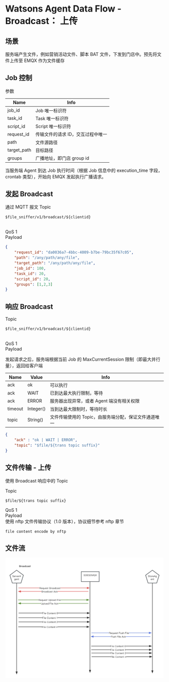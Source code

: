 # Watsons Agent Data Flow - Broadcast： 上传

## 场景

服务端产生文件，例如营销活动文件、脚本 BAT 文件，下发到门店中。预先将文件上传至 EMQX 作为文件缓存

## Job 控制

参数

| Name | Info |
| - | - |
| job_id | Job 唯一标识符 |
| task_id | Task 唯一标识符 |
| script_id | Script 唯一标识符 |
| request_id | 传输文件的请求 ID，交互过程中唯一 |
| path | 文件源路径 |
| target_path | 目标路径 |
| groups | 广播地址，即门店 group id |

当服务端 Agent 到达 Job 执行时间（根据 Job 信息中的 execution_time 字段，crontab 类型），开始向 EMQX 发起执行广播请求。

## 发起 Broadcast

通过 MQTT 报文
Topic

```text
$file_sniffer/v1/broadcast/${clientid}
```

</br>
QoS 1
</br>
Payload

```json
{
    "request_id": "da0036a7-4bbc-4009-b7be-79bc35f67c05",
    "path": "/any/path/any/file",
    "target_path": "/any/path/any/file",
    "job_id": 100,
    "task_id": 20,
    "script_id": 20,
    "groups": [1,2,3]
}
```

## 响应 Broadcast

Topic

```text
$file_sniffer/v1/broadcast/${clientid}
```

</br>
QoS 1
</br>
Payload

发起请求之后，服务端根据当前 Job 的 MaxCurrentSession 限制（即最大并行量），返回给客户端

| Name | Value | Info |
| - | - | - |
| ack | ok | 可以执行 |
| ack | WAIT | 已到达最大执行限制，等待 |
| ack | ERROR | 服务器出现异常，或者 Agent 端没有相关权限 |
| timeout | Integer() | 当到达最大限制时，等待时长 |
| topic | String() | 文件传输使用的 Topic，由服务端分配，保证文件通道唯一 |

```json
{
    "ack" : "ok | WAIT | ERROR",
    "topic": "$file/${trans topic suffix}"
}
```

## 文件传输 - 上传

使用 Broadcast 响应中的 Topic

Topic

```text
$file/${trans topic suffix}
```

QoS 1
</br>
Payload
</br>
使用 nftp 文件传输协议（1.0 版本），协议细节参考 nftp 章节

```text
file content encode by nftp
```

## 文件流

![img](./watsons/agent_data_flow/broadcast_data_flow.jpg)
